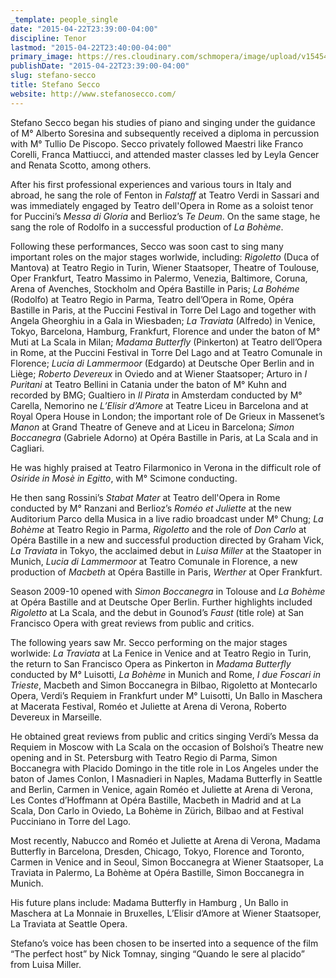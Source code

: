 ```yaml
---
_template: people_single
date: "2015-04-22T23:39:00-04:00"
discipline: Tenor
lastmod: "2015-04-22T23:40:00-04:00"
primary_image: https://res.cloudinary.com/schmopera/image/upload/v1545409169/media/webhook-uploads/1429760442681/02bn.jpg.jpg
publishDate: "2015-04-22T23:39:00-04:00"
slug: stefano-secco
title: Stefano Secco
website: http://www.stefanosecco.com/
---
```


Stefano Secco began his studies of piano and singing under the guidance of M° Alberto Soresina and subsequently received a diploma in percussion with M° Tullio De Piscopo. Secco privately followed Maestri like Franco Corelli, Franca Mattiucci, and attended master classes led by Leyla Gencer and Renata Scotto, among others.

After his first professional experiences and various tours in Italy and abroad, he sang the role of Fenton in *Falstaff* at Teatro Verdi in Sassari and was immediately engaged by Teatro dell'Opera in Rome as a soloist tenor for Puccini’s *Messa di Gloria* and Berlioz’s *Te Deum*. On the same stage, he sang the role of Rodolfo in a successful production of *La Bohème*.

Following these performances, Secco was soon cast to sing many important roles on the major stages worlwide, including: *Rigoletto* (Duca of Mantova) at Teatro Regio in Turin, Wiener Staatsoper, Theatre of Toulouse, Oper Frankfurt, Teatro Massimo in Palermo, Venezia, Baltimore, Coruna, Arena of Avenches, Stockholm and Opéra Bastille in Paris; *La Bohéme* (Rodolfo) at Teatro Regio in Parma, Teatro dell’Opera in Rome, Opéra Bastille in Paris, at the Puccini Festival in Torre Del Lago and together with Angela Gheorghiu in a Gala in Wiesbaden; *La Traviata* (Alfredo) in Venice, Tokyo, Barcelona, Hamburg, Frankfurt, Florence and under the baton of M° Muti at La Scala in Milan; *Madama Butterfly* (Pinkerton) at Teatro dell’Opera in Rome, at the Puccini Festival in Torre Del Lago and at Teatro Comunale in Florence; *Lucia di Lammermoor* (Edgardo) at Deutsche Oper Berlin and in Liège; *Roberto Devereux* in Oviedo and at Wiener Staatsoper; Arturo in *I Puritani* at Teatro Bellini in Catania under the baton of M° Kuhn and recorded by BMG; Gualtiero in *Il Pirata* in Amsterdam conducted by M° Carella, Nemorino ne *L’Elisir d’Amore* at Teatre Liceu in Barcelona and at Royal Opera House in London; the important role of De Grieux in Massenet’s *Manon* at Grand Theatre of Geneve and at Liceu in Barcelona; *Simon Boccanegra* (Gabriele Adorno) at Opéra Bastille in Paris, at La Scala and in Cagliari.

He was highly praised at Teatro Filarmonico in Verona in the difficult role of *Osiride in Mosè in Egitto*, with M° Scimone conducting.

He then sang Rossini’s *Stabat Mater* at Teatro dell'Opera in Rome conducted by M° Ranzani and Berlioz’s *Roméo et Juliette* at the new Auditorium Parco della Musica in a live radio broadcast under M° Chung; *La Bohème* at Teatro Regio in Parma, *Rigoletto* and the role of *Don Carlo* at Opéra Bastille in a new and successful production directed by Graham Vick, *La Traviata* in Tokyo, the acclaimed debut in *Luisa Miller* at the Staatoper in Munich, *Lucia di Lammermoor* at Teatro Comunale in Florence, a new production of *Macbeth* at Opéra Bastille in Paris, *Werther* at Oper Frankfurt.

Season 2009-10 opened with *Simon Boccanegra* in Tolouse and *La Bohème* at Opéra Bastille and at Deutsche Oper Berlin. Further highlights included *Rigoletto* at La Scala, and the debut in Gounod’s *Faust* (title role) at San Francisco Opera with great reviews from public and critics.

The following years saw Mr. Secco performing on the major stages worlwide: *La Traviata* at La Fenice in Venice and at Teatro Regio in Turin, the return to San Francisco Opera as Pinkerton in *Madama Butterfly* conducted by M° Luisotti, *La Bohème* in Munich and Rome, *I due Foscari in Trieste*, Macbeth and Simon Boccanegra in Bilbao, Rigoletto at Montecarlo Opera, Verdi’s Requiem in Frankfurt under M° Luisotti, Un Ballo in Maschera at Macerata Festival, Roméo et Juliette at Arena di Verona, Roberto Devereux in Marseille.

He obtained great reviews from public and critics singing Verdi’s Messa da Requiem in Moscow with La Scala on the occasion of Bolshoi’s Theatre new opening and in St. Petersburg with Teatro Regio di Parma, Simon Boccanegra with Placido Domingo in the title role in Los Angeles under the baton of James Conlon, I Masnadieri in Naples, Madama Butterfly in Seattle and Berlin, Carmen in Venice, again Roméo et Juliette at Arena di Verona, Les Contes d’Hoffmann at Opéra Bastille, Macbeth in Madrid and at La Scala, Don Carlo in Oviedo, La Bohème in Zürich, Bilbao and at Festival Pucciniano in Torre del Lago.

Most recently, Nabucco and Roméo et Juliette at Arena di Verona, Madama Butterfly in Barcelona, Dresden, Chicago, Tokyo, Florence and Toronto, Carmen in Venice and in Seoul, Simon Boccanegra at Wiener Staatsoper, La Traviata in Palermo, La Bohème at Opéra Bastille, Simon Boccanegra in Munich.

His future plans include: Madama Butterfly in Hamburg , Un Ballo in Maschera at La Monnaie in Bruxelles, L’Elisir d’Amore at Wiener Staatsoper, La Traviata at Seattle Opera.

Stefano’s voice has been chosen to be inserted into a sequence of the film “The perfect host” by Nick Tomnay, singing “Quando le sere al placido” from Luisa Miller.
